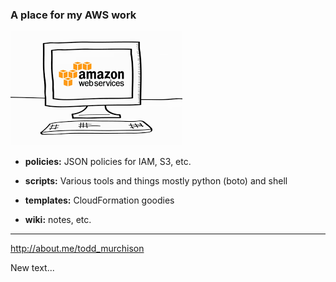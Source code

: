 ### A place for my AWS work

![AWS Logo](aws.png)

* **policies:**
    JSON policies for IAM, S3, etc.

* **scripts:**
    Various tools and things mostly python (boto) and shell

* **templates:**
    CloudFormation goodies

* **wiki:**
    notes, etc.

---

http://about.me/todd_murchison

New text...
